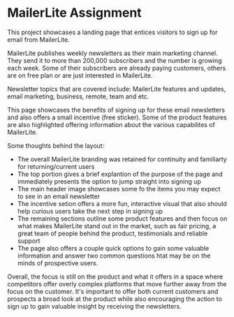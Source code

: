 # MailerLite Assignment

This project showcases a landing page that entices visitors to sign up for email from MailerLite. 

MailerLite publishes weekly newsletters as their main marketing channel. They send it to more than 200,000 subscribers and the number is growing each week. Some of their subscribers are already paying customers, others are on free plan or are just interested in MailerLite.

Newsletter topics that are covered include: MailerLite features and updates, email marketing, business, remote, team and etc.

This page showcases the benefits of signing up for these email newsletters and also offers a small incentive (free sticker). Some of the product features are also highlighted offering information about the various capabilites of MailerLite.

Some thoughts behind the layout:

- The overall MailerLite branding was retained for continuity and familiarty for returning/current users
- The top portion gives a brief explantion of the purpose of the page and immediately presents the option to jump straight into signing up
- The main header image showcases some fo the items you may expect to see in an email newsletter
- The incentive setion offers a more fun, interactive visual that also should help curious users take the next step in signing up
- The remaining sections outline some product features and then focus on what makes MailerLite stand out in the market, such as fair pricing, a great team of people behind the product, testimonials and reliable support
- The page also offers a couple quick options to gain some valuable information and answer two common questions htat may be on the minds of prospective users.

Overall, the focus is still on the product and what it offers in a space where competitors offer overly complex platforms that move further away from the focus on the customer. It's important to offer both current customers and prospects a broad look at the product while also encouraging the action to sign up to gain valuable insight by receiving the newsletters.

